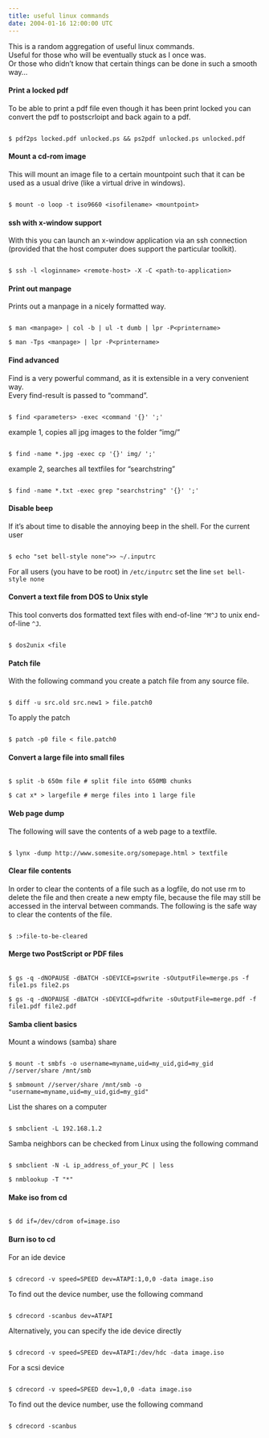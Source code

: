 ```yaml
---
title: useful linux commands
date: 2004-01-16 12:00:00 UTC
---
```


This is a random aggregation of useful linux commands.    
Useful for those who will be eventually stuck as I once was.    
Or those who didn’t know that certain things can be done in such a
smooth way…

#### Print a locked pdf

To be able to print a pdf file even though it has been print locked you
can convert the pdf to postscrloipt and back again to a pdf.

<pre><code class="language-bash">
$ pdf2ps locked.pdf unlocked.ps && ps2pdf unlocked.ps unlocked.pdf
</code></pre>

#### Mount a cd-rom image

This will mount an image file to a certain mountpoint such that it can
be used as a usual drive (like a virtual drive in windows).

<pre><code class="language-bash">
$ mount -o loop -t iso9660 &lt;isofilename&gt; &lt;mountpoint&gt;
</code></pre>

#### ssh with x-window support

With this you can launch an x-window application via an ssh connection
(provided that the host computer does support the particular toolkit).

<pre><code class="language-bash">
$ ssh -l &lt;loginname&gt; &lt;remote-host&gt; -X -C &lt;path-to-application&gt;
</code></pre>

#### Print out manpage

Prints out a manpage in a nicely formatted way.

<pre><code class="language-bash">
$ man &lt;manpage&gt; | col -b | ul -t dumb | lpr -P&lt;printername&gt;

$ man -Tps &lt;manpage&gt; | lpr -P&lt;printername&gt;
</code></pre>

#### Find advanced

Find is a very powerful command, as it is extensible in a very
convenient way.\
Every find-result is passed to “command”.

<pre><code class="language-bash">
$ find &lt;parameters&gt; -exec &lt;command '{}' ';'
</code></pre>

example 1, copies all jpg images to the folder “img/”

<pre><code class="language-bash">
$ find -name *.jpg -exec cp '{}' img/ ';'
</code></pre>

example 2, searches all textfiles for “searchstring”

<pre><code class="language-bash">
$ find -name *.txt -exec grep "searchstring" '{}' ';'
</code></pre>

#### Disable beep

If it’s about time to disable the annoying beep in the shell. For the
current user

<pre><code class="language-bash">
$ echo "set bell-style none"&gt;&gt; ~/.inputrc
</code></pre>

For all users (you have to be root) in `/etc/inputrc` set the line
`set bell-style none`

#### Convert a text file from DOS to Unix style

This tool converts dos formatted text files with end-of-line `^M^J` to
unix end-of-line `^J`.

<pre><code class="language-bash">
$ dos2unix &lt;file
</code></pre>

#### Patch file

With the following command you create a patch file from any source file.

<pre><code class="language-bash">
$ diff -u src.old src.new1 &gt; file.patch0
</code></pre>

To apply the patch

<pre><code class="language-bash">
$ patch -p0 file &lt; file.patch0
</code></pre>

#### Convert a large file into small files

<pre><code class="language-bash">
$ split -b 650m file # split file into 650MB chunks

$ cat x* &gt; largefile # merge files into 1 large file
</code></pre>

#### Web page dump

The following will save the contents of a web page to a textfile.

<pre><code class="language-bash">
$ lynx -dump http://www.somesite.org/somepage.html &gt; textfile
</code></pre>

#### Clear file contents

In order to clear the contents of a file such as a logfile, do not use
rm to delete the file and then create a new empty file, because the file
may still be accessed in the interval between commands. The following is
the safe way to clear the contents of the file.

<pre><code class="language-bash">
$ :&gt;file-to-be-cleared
</code></pre>

#### Merge two PostScript or PDF files

<pre><code class="language-bash">
$ gs -q -dNOPAUSE -dBATCH -sDEVICE=pswrite -sOutputFile=merge.ps -f file1.ps file2.ps

$ gs -q -dNOPAUSE -dBATCH -sDEVICE=pdfwrite -sOutputFile=merge.pdf -f file1.pdf file2.pdf
</code></pre>

#### Samba client basics

Mount a windows (samba) share

<pre><code class="language-bash">
$ mount -t smbfs -o username=myname,uid=my_uid,gid=my_gid //server/share /mnt/smb

$ smbmount //server/share /mnt/smb -o "username=myname,uid=my_uid,gid=my_gid"
</code></pre>

List the shares on a computer

<pre><code class="language-bash">
$ smbclient -L 192.168.1.2
</code></pre>

Samba neighbors can be checked from Linux using the following command

<pre><code class="language-bash">
$ smbclient -N -L ip_address_of_your_PC | less

$ nmblookup -T "*"
</code></pre>

#### Make iso from cd

<pre><code class="language-bash">
$ dd if=/dev/cdrom of=image.iso
</code></pre>

#### Burn iso to cd

For an ide device

<pre><code class="language-bash">
$ cdrecord -v speed=SPEED dev=ATAPI:1,0,0 -data image.iso
</code></pre>

To find out the device number, use the following command

<pre><code class="language-bash">
$ cdrecord -scanbus dev=ATAPI
</code></pre>

Alternatively, you can specify the ide device directly

<pre><code class="language-bash">
$ cdrecord -v speed=SPEED dev=ATAPI:/dev/hdc -data image.iso
</code></pre>

For a scsi device

<pre><code class="language-bash">
$ cdrecord -v speed=SPEED dev=1,0,0 -data image.iso
</code></pre>

To find out the device number, use the following command

<pre><code class="language-bash">
$ cdrecord -scanbus
</code></pre>
